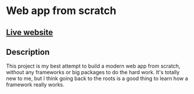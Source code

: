 # Web app from scratch

## [Live website](https://stanbankras.github.io/web-app-from-scratch-2021/)

## Description
This project is my best attempt to build a modern web app from scratch, without any frameworks or big packages to do the hard work. It's totally new to me,
but I think going back to the roots is a good thing to learn how a framework really works.

<!-- Add a nice poster image here at the end of the week, showing off your shiny frontend 📸 -->

<!-- Maybe a table of contents here? 📚 -->

<!-- How about a section that describes how to install this project? 🤓 -->

<!-- ...but how does one use this project? What are its features 🤔 -->

<!-- What external data source is featured in your project and what are its properties 🌠 -->

<!-- Maybe a checklist of done stuff and stuff still on your wishlist? ✅ -->

<!-- How about a license here? 📜 (or is it a licence?) 🤷 -->
